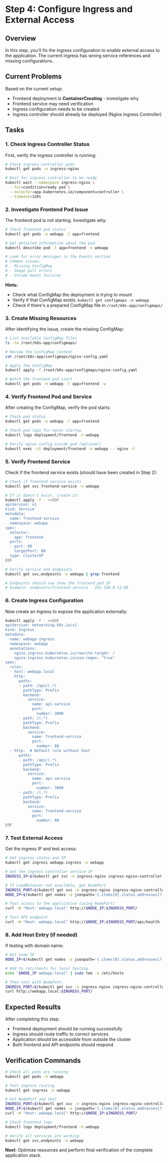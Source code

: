 # Step 4: Configure Ingress and External Access

## Overview

In this step, you'll fix the ingress configuration to enable external access to the application. The current ingress has wrong service references and missing configurations.

## Current Problems

Based on the current setup:
- Frontend deployment is **ContainerCreating** - investigate why
- Frontend service may need verification
- Ingress configuration needs to be created
- Ingress controller should already be deployed (Nginx Ingress Controller)

## Tasks

### 1. Check Ingress Controller Status

First, verify the ingress controller is running:

```bash
# Check ingress controller pods
kubectl get pods -n ingress-nginx

# Wait for ingress controller to be ready
kubectl wait --namespace ingress-nginx \
  --for=condition=ready pod \
  --selector=app.kubernetes.io/component=controller \
  --timeout=120s
```

### 2. Investigate Frontend Pod Issue

The frontend pod is not starting. Investigate why:

```bash
# Check frontend pod status
kubectl get pods -n webapp -l app=frontend

# Get detailed information about the pod
kubectl describe pod -l app=frontend -n webapp

# Look for error messages in the Events section
# Common issues:
# - Missing ConfigMap
# - Image pull errors
# - Volume mount failures
```

**Hints:**
- Check what ConfigMap the deployment is trying to mount
- Verify if that ConfigMap exists: `kubectl get configmaps -n webapp`
- Check if there's a prepared ConfigMap file in `/root/k8s-app/configmaps/`

### 3. Create Missing Resources

After identifying the issue, create the missing ConfigMap:

```bash
# List available ConfigMap files
ls -la /root/k8s-app/configmaps/

# Review the ConfigMap content
cat /root/k8s-app/configmaps/nginx-config.yaml

# Apply the ConfigMap
kubectl apply -f /root/k8s-app/configmaps/nginx-config.yaml

# Watch the frontend pod start
kubectl get pods -n webapp -l app=frontend -w
```

### 4. Verify Frontend Pod and Service

After creating the ConfigMap, verify the pod starts:

```bash
# Check pod status
kubectl get pods -n webapp -l app=frontend

# Check pod logs for nginx startup
kubectl logs deployment/frontend -n webapp

# Verify nginx config inside pod (optional)
kubectl exec -it deployment/frontend -n webapp -- nginx -t
```

### 5. Verify Frontend Service

Check if the frontend service exists (should have been created in Step 2):

```bash
# Check if frontend-service exists
kubectl get svc frontend-service -n webapp

# If it doesn't exist, create it:
kubectl apply -f - <<EOF
apiVersion: v1
kind: Service
metadata:
  name: frontend-service
  namespace: webapp
spec:
  selector:
    app: frontend
  ports:
  - port: 80
    targetPort: 80
  type: ClusterIP
EOF

# Verify service and endpoints
kubectl get svc,endpoints -n webapp | grep frontend

# Endpoints should now show the frontend pod IP
# Example: endpoints/frontend-service   192.168.0.11:80
```

### 6. Create Ingress Configuration

Now create an ingress to expose the application externally:

```bash
kubectl apply -f - <<EOF
apiVersion: networking.k8s.io/v1
kind: Ingress
metadata:
  name: webapp-ingress
  namespace: webapp
  annotations:
    nginx.ingress.kubernetes.io/rewrite-target: /
    nginx.ingress.kubernetes.io/use-regex: "true"
spec:
  rules:
  - host: webapp.local
    http:
      paths:
      - path: /api/(.*)
        pathType: Prefix
        backend:
          service:
            name: api-service
            port:
              number: 3000
      - path: /(.*)
        pathType: Prefix
        backend:
          service:
            name: frontend-service
            port:
              number: 80
  - http:  # Default rule without host
      paths:
      - path: /api/(.*)
        pathType: Prefix
        backend:
          service:
            name: api-service
            port:
              number: 3000
      - path: /(.*)
        pathType: Prefix
        backend:
          service:
            name: frontend-service
            port:
              number: 80
EOF
```

### 7. Test External Access

Get the ingress IP and test access:

```bash
# Get ingress status and IP
kubectl get ingress webapp-ingress -n webapp

# Get the ingress controller service IP
INGRESS_IP=$(kubectl get svc -n ingress-nginx ingress-nginx-controller -o jsonpath='{.status.loadBalancer.ingress[0].ip}')

# If LoadBalancer not available, get NodePort
INGRESS_PORT=$(kubectl get svc -n ingress-nginx ingress-nginx-controller -o jsonpath='{.spec.ports[?(@.name=="http")].nodePort}')
NODE_IP=$(kubectl get nodes -o jsonpath='{.items[0].status.addresses[?(@.type=="InternalIP")].address}')

# Test access to the application (using NodePort)
curl -H "Host: webapp.local" http://$NODE_IP:$INGRESS_PORT/

# Test API endpoint
curl -H "Host: webapp.local" http://$NODE_IP:$INGRESS_PORT/api/health
```

### 8. Add Host Entry (if needed)

If testing with domain name:

```bash
# Get node IP
NODE_IP=$(kubectl get nodes -o jsonpath='{.items[0].status.addresses[?(@.type=="InternalIP")].address}')

# Add to /etc/hosts for local testing
echo "$NODE_IP webapp.local" | sudo tee -a /etc/hosts

# Then test with NodePort:
INGRESS_PORT=$(kubectl get svc -n ingress-nginx ingress-nginx-controller -o jsonpath='{.spec.ports[?(@.name=="http")].nodePort}')
curl http://webapp.local:$INGRESS_PORT/
```

## Expected Results

After completing this step:
- Frontend deployment should be running successfully
- Ingress should route traffic to correct services
- Application should be accessible from outside the cluster
- Both frontend and API endpoints should respond

## Verification Commands

```bash
# Check all pods are running
kubectl get pods -n webapp

# Test ingress routing
kubectl get ingress -n webapp

# Get NodePort and test
INGRESS_PORT=$(kubectl get svc -n ingress-nginx ingress-nginx-controller -o jsonpath='{.spec.ports[?(@.name=="http")].nodePort}')
NODE_IP=$(kubectl get nodes -o jsonpath='{.items[0].status.addresses[?(@.type=="InternalIP")].address}')
curl -H "Host: webapp.local" http://$NODE_IP:$INGRESS_PORT/

# Check frontend logs
kubectl logs deployment/frontend -n webapp

# Verify all services are working
kubectl get svc,endpoints -n webapp
```

**Next**: Optimize resources and perform final verification of the complete application stack.